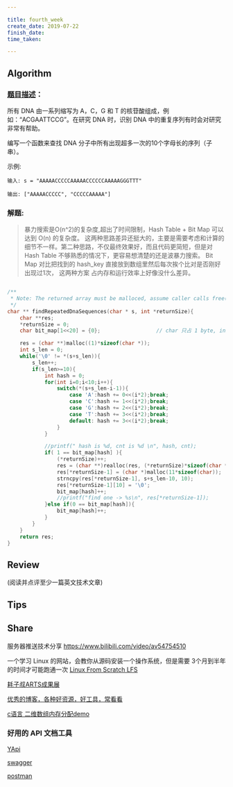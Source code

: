 ```yaml
---

title: fourth_week
create_date: 2019-07-22
finish_date:
time_taken:

---
```



## AIgorithm


### [题目描述](https://leetcode-cn.com/problems/repeated-dna-sequences/submissions/)：

所有 DNA 由一系列缩写为 A，C，G 和 T 的核苷酸组成，例如：“ACGAATTCCG”。在研究 DNA 时，识别 DNA 中的重复序列有时会对研究非常有帮助。

编写一个函数来查找 DNA 分子中所有出现超多一次的10个字母长的序列（子串）。

示例:
```
输入: s = "AAAAACCCCCAAAAACCCCCCAAAAAGGGTTT"

输出: ["AAAAACCCCC", "CCCCCAAAAA"]
```



### 解题:

> 暴力搜索是O(n^2)的复杂度,超出了时间限制，Hash Table + Bit Map 可以达到 O(n) 的复杂度。
> 这两种思路差异还挺大的，主要是需要考虑和计算的细节不一样。第二种思路，不仅最终效果好，而且代码更简短，但是对 Hash Table 不够熟悉的情况下，更容易想清楚的还是波暴力搜索。
> Bit Map 对比把找到的 hash_key 直接放到数组里然后每次挨个比对是否刚好出现过1次， 这两种方案 占内存和运行效率上好像没什么差异。

```c

/**
 * Note: The returned array must be malloced, assume caller calls free().
 */
char ** findRepeatedDnaSequences(char * s, int *returnSize){
    char **res;
    *returnSize = 0;
    char bit_map[1<<20] = {0};                  // char 只占 1 byte, int 占 4 byte

    res = (char **)malloc((1)*sizeof(char *));
    int s_len = 0;
    while('\0' != *(s+s_len)){
        s_len++;
        if(s_len>=10){
            int hash = 0;
            for(int i=0;i<10;i++){
                switch(*(s+s_len-i-1)){
                    case 'A':hash += 0<<(i*2);break;
                    case 'C':hash += 1<<(i*2);break;
                    case 'G':hash += 2<<(i*2);break;
                    case 'T':hash += 3<<(i*2);break;
                    default: hash += 3<<(i*2);break;
                }
            }

            //printf(" hash is %d, cnt is %d \n", hash, cnt);
            if( 1 == bit_map[hash] ){
                (*returnSize)++;
                res = (char **)realloc(res, (*returnSize)*sizeof(char *));
                res[*returnSize-1] = (char *)malloc(11*sizeof(char));
                strncpy(res[*returnSize-1], s+s_len-10, 10);
                res[*returnSize-1][10] = '\0';
                bit_map[hash]++;
                //printf("find one -> %s\n", res[*returnSize-1]);
            }else if(0 == bit_map[hash]){
                bit_map[hash]++;
            }
        }
    }
    return res;
}

```

## Review
(阅读并点评至少一篇英文技术文章)


## Tips



## Share

服务器推送技术分享
https://www.bilibili.com/video/av54754510

一个学习 Linux 的网站，会教你从源码安装一个操作系统，但是需要 3个月到半年的时间才可能跑通一次
[Linux From Scratch LFS](http://www.linuxfromscratch.org/)

[耗子叔ARTS成果展](https://time.geekbang.org/column/article/107806)

[优秀的博客，各种好资源，好工具，常看看](https://elfgzp.cn/timeline.html)

[c语言 二维数组内存分配demo](https://blog.csdn.net/handsome_926/article/details/8233744)


### 好用的 API 文档工具

[YApi](https://hellosean1025.github.io/yapi/)

[swagger](https://swagger.io/)

[postman](https://www.getpostman.com/)


